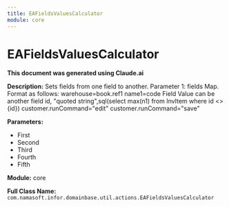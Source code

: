 ```yaml
---
title: EAFieldsValuesCalculator
module: core
---
```



<div class='entity-flows'>

# EAFieldsValuesCalculator

**This document was generated using Claude.ai**

**Description:** Sets fields from one field to another.
Parameter 1: fields Map. Format as follows:
warehouse=book.ref1
name1=code
Field Value can be another field id, "quoted string",sql(select max(n1) from InvItem where id <> {id})
customer.runCommand="edit"
customer.runCommand="save"


**Parameters:**
- First
- Second
- Third
- Fourth
- Fifth

**Module:** core

**Full Class Name:** `com.namasoft.infor.domainbase.util.actions.EAFieldsValuesCalculator`


</div>

